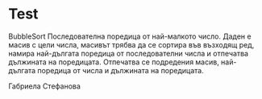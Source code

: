 # Test
BubbleSort
Последователна поредица от най-малкото число. Даден е масив с цели числа, масивът трябва да се сортира във възходящ ред, намира най-дългата поредица от последователни числа и отпечатва дължината на поредицата. Отпечатва се подредения масив, най-дългата поредица от числа и дължината на поредицата. 

Габриела Стефанова
                                                                                                                                                                                            

                                                                                                                                              
